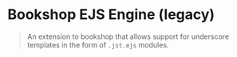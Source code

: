 # Bookshop EJS Engine (legacy)

> An extension to bookshop that allows support for underscore templates in
> the form of `.jst.ejs` modules.